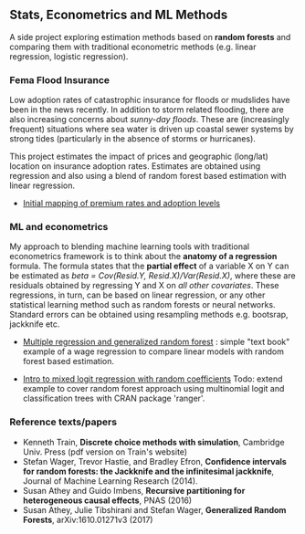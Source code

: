 ## Stats, Econometrics and ML Methods 
A side project exploring estimation methods based on **random forests** and comparing them with traditional econometric methods (e.g. linear regression, logistic regression). 

### Fema Flood Insurance 
Low adoption rates of catastrophic insurance for floods or mudslides have been in the news recently. In addition to storm related flooding, there are also increasing concerns about _sunny-day floods_. These are (increasingly frequent) situations where sea water is driven up coastal sewer systems by strong tides (particularly in the absence of storms or hurricanes). 

This project estimates the impact of prices and geographic (long/lat) location on insurance adoption rates. Estimates are obtained using regression and also using a blend of random forest based estimation with linear regression. 

* [Initial mapping of premium rates and adoption levels](./femaData.ipynb) 

### ML and econometrics
My approach to blending machine learning tools with traditional econometrics framework is to think about the **anatomy of a regression** formula. The formula states that the **partial effect** of a variable X on Y can be estimated as *beta = Cov(Resid.Y, Resid.X)/Var(Resid.X)*, where these are residuals obtained by regressing Y and X on *all other covariates*. These regressions, in turn, can be based on linear regression, or any other statistical learning method such as random forests or neural networks. Standard errors can be obtained using resampling methods e.g. bootsrap, jackknife etc.  

* [Multiple regression and generalized random forest](./genRandForest.ipynb) : simple "text book" example of a wage regression to compare linear models with random forest based estimation.

* [Intro to mixed logit regression with random coefficients](./mixedLogit.ipynb)  Todo: extend example to cover random forest approach using multinomial logit and classification trees with CRAN package 'ranger'.

### Reference texts/papers
* Kenneth Train, **Discrete choice methods with simulation**, Cambridge Univ. Press (pdf version on Train's website)
* Stefan Wager, Trevor Hastie, and Bradley Efron, **Confidence intervals for random forests: the Jackknife and the infinitesimal jackknife**, Journal of Machine Learning Research (2014).
* Susan Athey and Guido Imbens, **Recursive partitioning for heterogeneous causal effects**, PNAS (2016)
* Susan Athey, Julie Tibshirani and Stefan Wager, **Generalized Random Forests**, arXiv:1610.01271v3 (2017)
